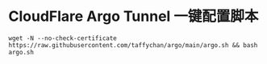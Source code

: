 # CloudFlare Argo Tunnel 一键配置脚本

```shell
wget -N --no-check-certificate https://raw.githubusercontent.com/taffychan/argo/main/argo.sh && bash argo.sh
```
